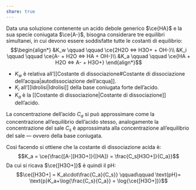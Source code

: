 ```yaml
---
share: true
---
```

Data una soluzione contenente un acido debole generico $\ce{HA}$ e la sua specie coniugata $\ce{A-}$, bisogna considerare tre equilibri simultanei, in cui devono essere soddisfatte tutte le costanti di equilibrio:
$$\begin{align*}
&K_w \qquad \qquad \ce{2H2O <=> H3O+ + OH-}\\
&K_i \qquad \qquad \ce{A- + H2O <=> HA + OH-}\\
&K_a \qquad \qquad \ce{HA + H2O <=> A- + H3O+}
\end{align*}$$
- $K_w$ è relativa all’[[Costante di dissociazione#Costante di dissociazione dell’acqua|autodissociazione dell’acqua]].
- $K_i$ all’[[Idrolisi|Idrolisi]] della base coniugata forte dell’acido.
- $K_a$ è la [[Costante di dissociazione|Costante di dissociazione]] dell’acido.

La concentrazione dell’acido $C_a$ si può approssimare come la concentrazione all’equilibrio dell’acido stesso, analogamente la concentrazione del sale $C_s$ è approssimata alla concentrazione all’equilibrio del sale — ovvero della base coniugata.

Così facendo si ottiene che la costante di dissociazione acida è:
$$K_a = \ce{\frac{[A-][H3O+]}{[HA]} = \frac{C_s[H3O+]}{C_a}}$$
Da cui si ricava $\ce{[H3O+]}$ è quindi il pH:
$$\ce{[H3O+] = K_a\cdot\frac{C_a}{C_s}} \qquad\qquad \text{pH}= \text{p}K_a+\log{\frac{C_s}{C_a}} = \log{\ce{[H3O+]}}$$